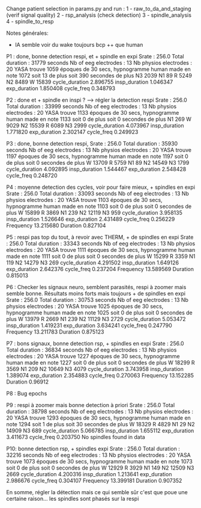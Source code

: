 Change patient selection in params.py and run : 
1 - raw_to_da_and_staging (verif signal quality)
2 - rsp_analysis (check detection)
3 - spindle_analysis
4 - spindle_to_resp

Notes générales:
- IA semble voir du wake toujours bcp ++ que human

P1 : done, bonne detection respi, et + spindle en expi
Srate : 256.0
Total duration : 31779 seconds
Nb of eeg electrodes : 13
Nb physios electrodes : 20
YASA trouve 1059 époques de 30 secs, hypnogramme human made en note 1072 soit 13 de plus soit 390 secondes de plus
N3 2039
N1 89
R 5249
N2 8489
W 15839
cycle_duration    2.896755
insp_duration     1.046347
exp_duration      1.850408
cycle_freq        0.348793

P2 : done et + spindle en inspi ? --> régler la detection respi
Srate : 256.0
Total duration : 33999 seconds
Nb of eeg electrodes : 13
Nb physios electrodes : 20
YASA trouve 1133 époques de 30 secs, hypnogramme human made en note 1133 soit 0 de plus soit 0 secondes de plus
N1 269
W 9029
N2 15539
R 6089
N3 2999
cycle_duration    4.073967
insp_duration     1.771820
exp_duration      2.302147
cycle_freq        0.249923

P3 : done, bonne detection respi, 
Srate : 256.0
Total duration : 35930 seconds
Nb of eeg electrodes : 13
Nb physios electrodes : 20
YASA trouve 1197 époques de 30 secs, hypnogramme human made en note 1197 soit 0 de plus soit 0 secondes de plus
W 13709
R 5759
N1 89
N2 14549
N3 1799
cycle_duration    4.092895
insp_duration     1.544467
exp_duration      2.548428
cycle_freq        0.248720

P4 : moyenne detection des cycles, voir pour faire mieux, + spindles en expi
Srate : 256.0
Total duration : 33093 seconds
Nb of eeg electrodes : 13
Nb physios electrodes : 20
YASA trouve 1103 époques de 30 secs, hypnogramme human made en note 1103 soit 0 de plus soit 0 secondes de plus
W 15899
R 3869
N1 239
N2 12119
N3 959
cycle_duration    3.958135
insp_duration     1.526646
exp_duration      2.431489
cycle_freq        0.256229
Frequency    13.215680
Duration      0.827104

P5 : respi pas top du tout, à revoir avec THERM, + de spindles en expi
Srate : 256.0
Total duration : 33343 seconds
Nb of eeg electrodes : 13
Nb physios electrodes : 20
YASA trouve 1111 époques de 30 secs, hypnogramme human made en note 1111 soit 0 de plus soit 0 secondes de plus
W 15299
R 3359
N1 119
N2 14279
N3 269
cycle_duration    4.291502
insp_duration     1.649126
exp_duration      2.642376
cycle_freq        0.237204
Frequency    13.589569
Duration      0.815013

P6 : Checker les signaux neuro, semblent parasités, respi à zoomer mais semble bonne. Résultats moins forts mais toujours + de spindles en expi
Srate : 256.0
Total duration : 30753 seconds
Nb of eeg electrodes : 13
Nb physios electrodes : 20
YASA trouve 1025 époques de 30 secs, hypnogramme human made en note 1025 soit 0 de plus soit 0 secondes de plus
W 13979
R 2669
N1 239
N2 11129
N3 2729
cycle_duration    5.053472
insp_duration     1.419231
exp_duration      3.634241
cycle_freq        0.247790
Frequency    13.211783
Duration      0.875123

P7 : bons signaux, bonne detection rsp, + spindles en expi
Srate : 256.0
Total duration : 36834 seconds
Nb of eeg electrodes : 13
Nb physios electrodes : 20
YASA trouve 1227 époques de 30 secs, hypnogramme human made en note 1227 soit 0 de plus soit 0 secondes de plus
W 18299
R 3569
N1 209
N2 10649
N3 4079
cycle_duration    3.743958
insp_duration     1.389074
exp_duration      2.354883
cycle_freq        0.270063
Frequency    13.152285
Duration      0.96912

P8 : 
Bug epochs

P9 : respi à zoomer mais bonne detection à priori
Srate : 256.0
Total duration : 38798 seconds
Nb of eeg electrodes : 13
Nb physios electrodes : 20
YASA trouve 1293 époques de 30 secs, hypnogramme human made en note 1294 soit 1 de plus soit 30 secondes de plus
W 18329
R 4829
N1 29
N2 14909
N3 689
cycle_duration    5.066785
insp_duration     1.655112
exp_duration      3.411673
cycle_freq        0.203750
No spindles found in data

P10: bonne detection rsp, + spindles expi
Srate : 256.0
Total duration : 32216 seconds
Nb of eeg electrodes : 13
Nb physios electrodes : 20
YASA trouve 1073 époques de 30 secs, hypnogramme human made en note 1073 soit 0 de plus soit 0 secondes de plus
W 12929
R 3929
N1 149
N2 12509
N3 2669
cycle_duration    4.200316
insp_duration     1.213641
exp_duration      2.986676
cycle_freq        0.304107
Frequency    13.399181
Duration      0.907352


En somme, régler la détection mais ce qui semble sûr c'est que poue une certaine raison... les spindles sont phasés sur la respi

